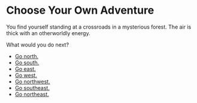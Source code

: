 # Choose Your Own Adventure

You find yourself standing at a crossroads in a mysterious forest. The air is thick with an otherworldly energy.

What would you do next?

- [Go north.](north_path.md)
- [Go south.](south_path.md)
- [Go east.](east_path.md)
- [Go west.](west_path.md)
- [Go northwest.](deadend_path.md)
- [Go southeast.](southeast_path.md)
- [Go northeast.](deadend_path.md)